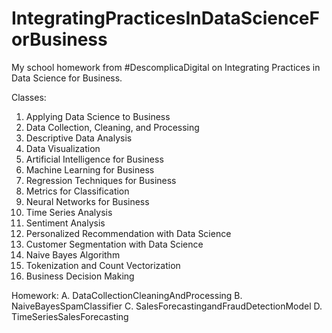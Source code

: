 # IntegratingPracticesInDataScienceForBusiness
My school homework from #DescomplicaDigital on ​Integrating Practices in Data Science for Business.

Classes:
1. Applying Data Science to Business
2. Data Collection, Cleaning, and Processing
3. Descriptive Data Analysis
4. Data Visualization
5. Artificial Intelligence for Business
6. Machine Learning for Business
7. Regression Techniques for Business
8. Metrics for Classification
9. Neural Networks for Business
10. Time Series Analysis
11. Sentiment Analysis
12. Personalized Recommendation with Data Science
13. Customer Segmentation with Data Science
14. Naive Bayes Algorithm
15. Tokenization and Count Vectorization
16. Business Decision Making

Homework:
A. DataCollectionCleaningAndProcessing
B. NaiveBayesSpamClassifier
C. SalesForecastingandFraudDetectionModel
D. TimeSeriesSalesForecasting
